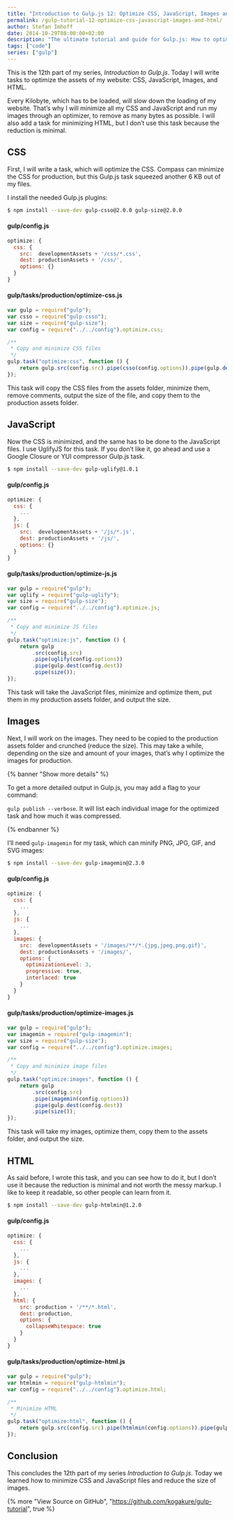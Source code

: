 ```yaml
---
title: "Introduction to Gulp.js 12: Optimize CSS, JavaScript, Images and HTML"
permalink: /gulp-tutorial-12-optimize-css-javascript-images-and-html/
author: Stefan Imhoff
date: 2014-10-29T08:00:00+02:00
description: "The ultimate tutorial and guide for Gulp.js: How to optimize CSS, JavaScript, images, and HTML to speed up your website."
tags: ["code"]
series: ["gulp"]
---
```


This is the 12th part of my series, _Introduction to Gulp.js_. Today I will write tasks to optimize the assets of my website: CSS, JavaScript, Images, and HTML.

Every Kilobyte, which has to be loaded, will slow down the loading of my website. That’s why I will minimize all my CSS and JavaScript and run my images through an optimizer, to remove as many bytes as possible. I will also add a task for minimizing HTML, but I don’t use this task because the reduction is minimal.

## CSS

First, I will write a task, which will optimize the CSS. Compass can minimize the CSS for production, but this Gulp.js task squeezed another 6 KB out of my files.

I install the needed Gulp.js plugins:

```bash
$ npm install --save-dev gulp-csso@2.0.0 gulp-size@2.0.0
```

#### gulp/config.js

```javascript
optimize: {
  css: {
    src:  developmentAssets + '/css/*.css',
    dest: productionAssets + '/css/',
    options: {}
  }
}
```

#### gulp/tasks/production/optimize-css.js

```javascript
var gulp = require("gulp");
var csso = require("gulp-csso");
var size = require("gulp-size");
var config = require("../../config").optimize.css;

/**
 * Copy and minimize CSS files
 */
gulp.task("optimize:css", function () {
	return gulp.src(config.src).pipe(csso(config.options)).pipe(gulp.dest(config.dest)).pipe(size());
});
```

This task will copy the CSS files from the assets folder, minimize them, remove comments, output the size of the file, and copy them to the production assets folder.

## JavaScript

Now the CSS is minimized, and the same has to be done to the JavaScript files. I use UglifyJS for this task. If you don’t like it, go ahead and use a Google Closure or YUI compressor Gulp.js task.

```bash
$ npm install --save-dev gulp-uglify@1.0.1
```

#### gulp/config.js

```javascript
optimize: {
  css: {
    ...
  },
  js: {
    src:  developmentAssets + '/js/*.js',
    dest: productionAssets + '/js/',
    options: {}
  }
}
```

#### gulp/tasks/production/optimize-js.js

```javascript
var gulp = require("gulp");
var uglify = require("gulp-uglify");
var size = require("gulp-size");
var config = require("../../config").optimize.js;

/**
 * Copy and minimize JS files
 */
gulp.task("optimize:js", function () {
	return gulp
		.src(config.src)
		.pipe(uglify(config.options))
		.pipe(gulp.dest(config.dest))
		.pipe(size());
});
```

This task will take the JavaScript files, minimize and optimize them, put them in my production assets folder, and output the size.

## Images

Next, I will work on the images. They need to be copied to the production assets folder and crunched (reduce the size). This may take a while, depending on the size and amount of your images, that’s why I optimize the images for production.

{% banner "Show more details" %}

To get a more detailed output in Gulp.js, you may add a flag to your command:

`gulp publish --verbose`. It will list each individual image for the optimized task and how much it was compressed.

{% endbanner %}

I’ll need `gulp-imagemin` for my task, which can minify PNG, JPG, GIF, and SVG images:

```bash
$ npm install --save-dev gulp-imagemin@2.3.0
```

#### gulp/config.js

```javascript
optimize: {
  css: {
    ...
  },
  js: {
    ...
  },
  images: {
    src:  developmentAssets + '/images/**/*.{jpg,jpeg,png,gif}',
    dest: productionAssets + '/images/',
    options: {
      optimizationLevel: 3,
      progressive: true,
      interlaced: true
    }
  }
}
```

#### gulp/tasks/production/optimize-images.js

```javascript
var gulp = require("gulp");
var imagemin = require("gulp-imagemin");
var size = require("gulp-size");
var config = require("../../config").optimize.images;

/**
 * Copy and minimize image files
 */
gulp.task("optimize:images", function () {
	return gulp
		.src(config.src)
		.pipe(imagemin(config.options))
		.pipe(gulp.dest(config.dest))
		.pipe(size());
});
```

This task will take my images, optimize them, copy them to the assets folder, and output the size.

## HTML

As said before, I wrote this task, and you can see how to do it, but I don’t use it because the reduction is minimal and not worth the messy markup. I like to keep it readable, so other people can learn from it.

```bash
$ npm install --save-dev gulp-htmlmin@1.2.0
```

#### gulp/config.js

```javascript
optimize: {
  css: {
    ...
  },
  js: {
    ...
  },
  images: {
    ...
  },
  html: {
    src: production + '/**/*.html',
    dest: production,
    options: {
      collapseWhitespace: true
    }
  }
}
```

#### gulp/tasks/production/optimize-html.js

```javascript
var gulp = require("gulp");
var htmlmin = require("gulp-htmlmin");
var config = require("../../config").optimize.html;

/**
 * Minimize HTML
 */
gulp.task("optimize:html", function () {
	return gulp.src(config.src).pipe(htmlmin(config.options)).pipe(gulp.dest(config.dest));
});
```

## Conclusion

This concludes the 12th part of my series _Introduction to Gulp.js_. Today we learned how to minimize CSS and JavaScript files and reduce the size of images.

{% more "View Source on GitHub", "https://github.com/kogakure/gulp-tutorial", true %}
